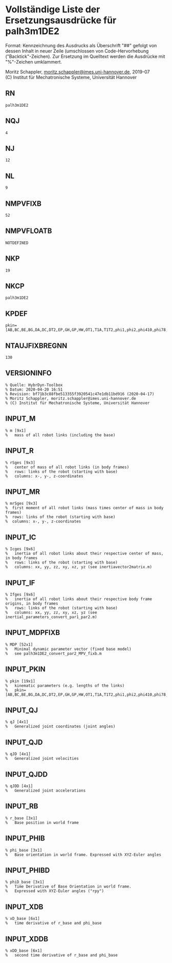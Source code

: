 # Vollständige Liste der Ersetzungsausdrücke für palh3m1DE2
Format: Kennzeichnung des Ausdrucks als Überschrift "##" gefolgt von dessen Inhalt in neuer Zeile (umschlossen von Code-Hervorhebung ("Backtick"-Zeichen).
Zur Ersetzung im Quelltext werden die Ausdrücke mit "%"-Zeichen umklammert.

Moritz Schappler, moritz.schappler@imes.uni-hannover.de, 2019-07  
(C) Institut für Mechatronische Systeme, Universität Hannover

## RN

```
palh3m1DE2
```

## NQJ

```
4
```

## NJ

```
12
```

## NL

```
9
```

## NMPVFIXB

```
52
```

## NMPVFLOATB

```
NOTDEFINED
```

## NKP

```
19
```

## NKCP

```
palh3m1DE2
```

## KPDEF

```
pkin=[AB,BC,BE,BG,DA,DC,DT2,EP,GH,GP,HW,OT1,T1A,T1T2,phi1,phi2,phi410,phi78,phi79]';
```

## NTAUJFIXBREGNN

```
130
```

## VERSIONINFO

```
% Quelle: HybrDyn-Toolbox
% Datum: 2020-04-20 16:51
% Revision: bf71b3c88fbe513355f3920541c47e1db11bd916 (2020-04-17)
% Moritz Schappler, moritz.schappler@imes.uni-hannover.de
% (C) Institut für Mechatronische Systeme, Universität Hannover
```

## INPUT_M

```
% m [9x1]
%   mass of all robot links (including the base)
```

## INPUT_R

```
% rSges [9x3]
%   center of mass of all robot links (in body frames)
%   rows: links of the robot (starting with base)
%   columns: x-, y-, z-coordinates
```

## INPUT_MR

```
% mrSges [9x3]
%  first moment of all robot links (mass times center of mass in body frames)
%  rows: links of the robot (starting with base)
%  columns: x-, y-, z-coordinates
```

## INPUT_IC

```
% Icges [9x6]
%   inertia of all robot links about their respective center of mass, in body frames
%   rows: links of the robot (starting with base)
%   columns: xx, yy, zz, xy, xz, yz (see inertiavector2matrix.m)
```

## INPUT_IF

```
% Ifges [9x6]
%   inertia of all robot links about their respective body frame origins, in body frames
%   rows: links of the robot (starting with base)
%   columns: xx, yy, zz, xy, xz, yz (see inertial_parameters_convert_par1_par2.m)
```

## INPUT_MDPFIXB

```
% MDP [52x1]
%   Minimal dynamic parameter vector (fixed base model)
%   see palh3m1DE2_convert_par2_MPV_fixb.m
```

## INPUT_PKIN

```
% pkin [19x1]
%   kinematic parameters (e.g. lengths of the links)
%   pkin=[AB,BC,BE,BG,DA,DC,DT2,EP,GH,GP,HW,OT1,T1A,T1T2,phi1,phi2,phi410,phi78,phi79]';
```

## INPUT_QJ

```
% qJ [4x1]
%   Generalized joint coordinates (joint angles)
```

## INPUT_QJD

```
% qJD [4x1]
%   Generalized joint velocities
```

## INPUT_QJDD

```
% qJDD [4x1]
%   Generalized joint accelerations
```

## INPUT_RB

```
% r_base [3x1]
%   Base position in world frame
```

## INPUT_PHIB

```
% phi_base [3x1]
%   Base orientation in world frame. Expressed with XYZ-Euler angles
```

## INPUT_PHIBD

```
% phiD_base [3x1]
%   Time Derivative of Base Orientation in world frame.
%   Expressed with XYZ-Euler angles ("rpy")
```

## INPUT_XDB

```
% xD_base [6x1]
%   time derivative of r_base and phi_base
```

## INPUT_XDDB

```
% xDD_base [6x1]
%   second time derivative of r_base and phi_base
```

